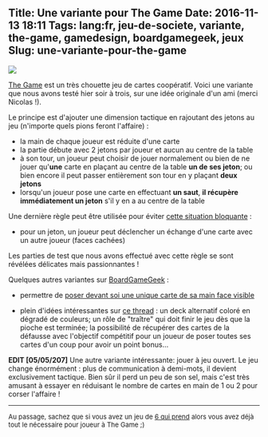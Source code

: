 Title: Une variante pour The Game
Date: 2016-11-13 18:11
Tags: lang:fr, jeu-de-societe, variante, the-game, gamedesign, boardgamegeek, jeux
Slug: une-variante-pour-the-game
---
![](images/2016/11/TheGame.png)

[The Game](//www.trictrac.net/jeu-de-societe/the-game-1) est un très chouette jeu de cartes coopératif. Voici une variante que nous avons testé hier soir à trois, sur une idée originale d'un ami (merci Nicolas !).

Le principe est d'ajouter une dimension tactique en rajoutant des jetons au jeu (n'importe quels pions feront l'affaire) :

- la main de chaque joueur est réduite d'une carte
- la partie débute avec 2 jetons par joueur et aucun au centre de la table
- à son tour, un joueur peut choisir de jouer normalement ou bien de ne jouer qu'**une** carte en plaçant au centre de la table **un de ses jeton**; ou bien encore il peut passer entièrement son tour en y plaçant **deux jetons**
- lorsqu'un joueur pose une carte en effectuant **un saut**, **il récupère immédiatement un jeton** s'il y en a au centre de la table

Une dernière règle peut être utilisée pour éviter [cette situation bloquante](//boardgamegeek.com/article/24207068) :

- pour un jeton, un joueur peut déclencher un échange d'une carte avec un autre joueur (faces cachées)

Les parties de test que nous avons effectué avec cette règle se sont révélées délicates mais passionnantes !

Quelques autres variantes sur [BoardGameGeek](//boardgamegeek.com/boardgame/173090/game/forums/0) :

- permettre de [poser devant soi une unique carte de sa main face visible](//boardgamegeek.com/thread/1372665/single-card-sharing-add-more-cooperation)

- plein d'idées intéressantes sur [ce thread](//boardgamegeek.com/thread/1397090/ideas-variantsexpansionschanges-game) : un deck alternatif coloré en dégradé de couleurs; un rôle de "traître" qui doit finir le jeu dès que la pioche est terminée; la possibilité de récupérer des cartes de la défausse avec l'objectif compétitif pour un joueur de poser toutes ses cartes d'un coup pour avoir un point bonus...

**EDIT [05/05/207]** Une autre variante intéressante: jouer à jeu ouvert. Le jeu change énormément : plus de communication à demi-mots, il devient exclusivement tactique. Bien sûr il perd un peu de son sel, mais c'est très amusant à essayer en réduisant le nombre de cartes en main de 1 ou 2 pour corser l'affaire !

---

<div style="font-size: small">Au passage, sachez que si vous avez un jeu de <a href="//www.trictrac.net/jeu-de-societe/6-qui-prend-0">6 qui prend</a> alors vous avez déjà tout le nécessaire pour joueur à The Game ;)</div>
